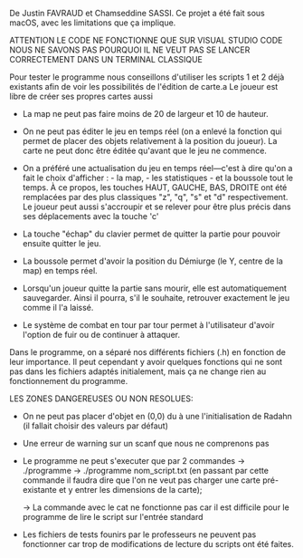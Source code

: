 De Justin FAVRAUD et Chamseddine SASSI.
Ce projet a été fait sous macOS, avec les limitations que ça implique. 

ATTENTION LE CODE NE FONCTIONNE QUE SUR VISUAL STUDIO CODE
NOUS NE SAVONS PAS POURQUOI IL NE VEUT PAS SE LANCER CORRECTEMENT DANS UN TERMINAL CLASSIQUE

Pour tester le programme nous conseillons d'utiliser les scripts 1 et 2 déjà existants afin de voir les possibilités de l'édition de carte.a
Le joueur est libre de créer ses propres cartes aussi


- La map ne peut pas faire moins de 20 de largeur et 10 de hauteur.

- On ne peut pas éditer le jeu en temps réel (on a enlevé la fonction qui permet de placer 
  des objets relativement à la position du joueur).
  La carte ne peut donc être éditée qu'avant que le jeu ne commence.

- On a préféré une actualisation du jeu en temps réel—c'est à dire qu'on a fait le choix d'afficher :
            - la map,
            - les statistiques 
            - et la boussole tout le temps. 
  À ce propos, les touches HAUT, GAUCHE, BAS, DROITE ont été remplacées par des plus classiques 
                            "z", "q", "s" et "d" respectivement. 
  Le joueur peut aussi s'accroupir et se relever pour être plus précis dans ses déplacements       avec la touche 'c'

- La touche "échap" du clavier permet de quitter la partie pour pouvoir ensuite quitter le jeu.

- La boussole permet d'avoir la position du Démiurge (le Y, centre de la map) en temps réel.

- Lorsqu'un joueur quitte la partie sans mourir, elle est automatiquement sauvegarder. 
  Ainsi il pourra, s'il le souhaite, retrouver exactement le jeu comme il l'a laissé.

- Le système de combat en tour par tour permet à l'utilisateur d'avoir l'option de fuir ou de continuer à attaquer.

Dans le programme, on a séparé nos différents fichiers (.h) en fonction de leur importance. 
Il peut cependant y avoir quelques fonctions qui ne sont pas dans les fichiers adaptés initialement, mais ça ne change rien au fonctionnement du programme.


LES ZONES DANGEREUSES OU NON RESOLUES:
 - On ne peut pas placer d'objet en (0,0) du à une l'initialisation de Radahn (il fallait choisir des valeurs par défaut)
 - Une erreur de warning sur un scanf que nous ne comprenons pas
 - Le programme ne peut s'executer que par 2 commandes
   -> ./programme
   -> ./programme nom_script.txt (en passant par cette commande il faudra dire que l'on ne veut pas charger une carte pré-existante et y entrer
                                    les dimensions de la carte);

   -> La commande avec le cat ne fonctionne pas car il est difficile pour le programme de lire le script sur l'entrée standard
 - Les fichiers de tests founirs par le professeurs ne peuvent pas fonctionner car trop de modifications de lecture du 
   scripts ont été faites.


